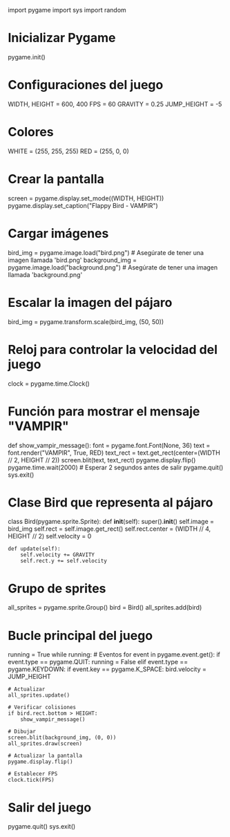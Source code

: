 import pygame
import sys
import random

# Inicializar Pygame
pygame.init()

# Configuraciones del juego
WIDTH, HEIGHT = 600, 400
FPS = 60
GRAVITY = 0.25
JUMP_HEIGHT = -5

# Colores
WHITE = (255, 255, 255)
RED = (255, 0, 0)

# Crear la pantalla
screen = pygame.display.set_mode((WIDTH, HEIGHT))
pygame.display.set_caption("Flappy Bird - VAMPIR")

# Cargar imágenes
bird_img = pygame.image.load("bird.png")  # Asegúrate de tener una imagen llamada 'bird.png'
background_img = pygame.image.load("background.png")  # Asegúrate de tener una imagen llamada 'background.png'

# Escalar la imagen del pájaro
bird_img = pygame.transform.scale(bird_img, (50, 50))

# Reloj para controlar la velocidad del juego
clock = pygame.time.Clock()

# Función para mostrar el mensaje "VAMPIR"
def show_vampir_message():
    font = pygame.font.Font(None, 36)
    text = font.render("VAMPIR", True, RED)
    text_rect = text.get_rect(center=(WIDTH // 2, HEIGHT // 2))
    screen.blit(text, text_rect)
    pygame.display.flip()
    pygame.time.wait(2000)  # Esperar 2 segundos antes de salir
    pygame.quit()
    sys.exit()

# Clase Bird que representa al pájaro
class Bird(pygame.sprite.Sprite):
    def __init__(self):
        super().__init__()
        self.image = bird_img
        self.rect = self.image.get_rect()
        self.rect.center = (WIDTH // 4, HEIGHT // 2)
        self.velocity = 0

    def update(self):
        self.velocity += GRAVITY
        self.rect.y += self.velocity

# Grupo de sprites
all_sprites = pygame.sprite.Group()
bird = Bird()
all_sprites.add(bird)

# Bucle principal del juego
running = True
while running:
    # Eventos
    for event in pygame.event.get():
        if event.type == pygame.QUIT:
            running = False
        elif event.type == pygame.KEYDOWN:
            if event.key == pygame.K_SPACE:
                bird.velocity = JUMP_HEIGHT

    # Actualizar
    all_sprites.update()

    # Verificar colisiones
    if bird.rect.bottom > HEIGHT:
        show_vampir_message()

    # Dibujar
    screen.blit(background_img, (0, 0))
    all_sprites.draw(screen)

    # Actualizar la pantalla
    pygame.display.flip()

    # Establecer FPS
    clock.tick(FPS)

# Salir del juego
pygame.quit()
sys.exit()
